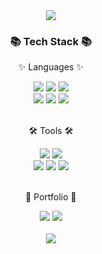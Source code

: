 <div align=center>
	<img src="https://capsule-render.vercel.app/api?type=waving&color=auto&height=150&section=header&text=HyunTae's%20Github!&fontSize=37" />	
</div>
<div align=center>
	<h3>📚 Tech Stack 📚</h3>
	<p>✨ Languages ✨</p>
</div>
<div align="center">
	<img src="https://img.shields.io/badge/Java-007396?style=flat&logo=Conda-Forge&logoColor=white" />
	<img src="https://img.shields.io/badge/Python-3776AB?style=flat&logo=Python&logoColor=white" />
  	<img src="https://img.shields.io/badge/C++-00599C?style=flat&logo=C&logoColor=white" />
	<br>
	<img src="https://img.shields.io/badge/R-276DC3?style=flat&logo=R&logoColor=white" />
	<img src="https://img.shields.io/badge/SpringBoot-6DB33F?style=flat&logo=Spring Boot&logoColor=white" />
	  	<img src="https://img.shields.io/badge/Git-F05032?style=flat&logo=Git&logoColor=white" />
</div>
<br>
<div align=center>
	<p>🛠 Tools 🛠</p>
</div>
<div align=center>
	<img src="https://img.shields.io/badge/IntelliJ%20IDEAE-000000?style=flat&logo=EclipseIDE&logoColor=white" />
	<img src="https://img.shields.io/badge/Visual%20Studio%20Code-007ACC?style=flat&logo=VisualStudioCode&logoColor=white" />
	<br>
	<img src="https://img.shields.io/badge/GitHub-181717?style=flat&logo=GitHub&logoColor=white" />
 	<img src="https://img.shields.io/badge/Colab-F9AB00?style=flat&logo=googlecolab&logoColor=white" />
	<img src="https://img.shields.io/badge/R studio-75AADB?style=flat&logo=rstudio&logoColor=white" />
   
	
</div>
<br>
<div align=center>
	<p>🎨 Portfolio 🎨</p>
</div>
<div align=center>
  <a href="https://velog.io/@hyuntae99"><img src="https://img.shields.io/badge/Velog-20C997?style=flat&logo=Velog&logoColor=white" /></a>
  <a href="https://watery-mandarin-036.notion.site/Profile-1bc03e090c7f474eb5ffabcf228a1823?pvs=4"><img src="https://img.shields.io/badge/Notion-000000?style=flat&logo=Notion&logoColor=white" /></a>
<br>
</div>  
<br>

<div align=center>
  <img src="https://github-readme-stats.vercel.app/api/top-langs/?username=hyuntae99&layout=compact&theme=radical">
</div>
